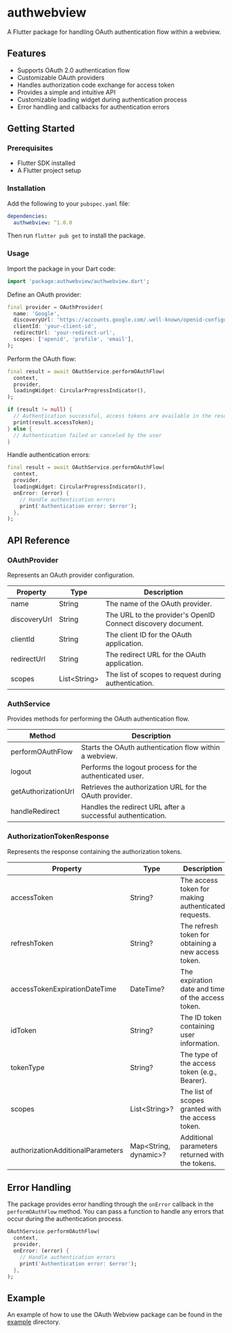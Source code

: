 # authwebview

A Flutter package for handling OAuth authentication flow within a webview.

## Features

- Supports OAuth 2.0 authentication flow
- Customizable OAuth providers
- Handles authorization code exchange for access token
- Provides a simple and intuitive API
- Customizable loading widget during authentication process
- Error handling and callbacks for authentication errors

## Getting Started

### Prerequisites

- Flutter SDK installed
- A Flutter project setup

### Installation

Add the following to your `pubspec.yaml` file:

```yaml
dependencies:
  authwebview: ^1.0.0
```

Then run `flutter pub get` to install the package.

### Usage

Import the package in your Dart code:

```dart
import 'package:authwebview/authwebview.dart';
```

Define an OAuth provider:

```dart
final provider = OAuthProvider(
  name: 'Google',
  discoveryUrl: 'https://accounts.google.com/.well-known/openid-configuration',
  clientId: 'your-client-id',
  redirectUrl: 'your-redirect-url',
  scopes: ['openid', 'profile', 'email'],
);
```

Perform the OAuth flow:

```dart
final result = await OAuthService.performOAuthFlow(
  context,
  provider,
  loadingWidget: CircularProgressIndicator(),
);

if (result != null) {
  // Authentication successful, access tokens are available in the result
  print(result.accessToken);
} else {
  // Authentication failed or canceled by the user
}
```

Handle authentication errors:

```dart
final result = await OAuthService.performOAuthFlow(
  context,
  provider,
  loadingWidget: CircularProgressIndicator(),
  onError: (error) {
    // Handle authentication errors
    print('Authentication error: $error');
  },
);
```

## API Reference

### OAuthProvider

Represents an OAuth provider configuration.

| Property      | Type         | Description                                                 |
| ------------- | ------------ | ----------------------------------------------------------- |
| name          | String       | The name of the OAuth provider.                            |
| discoveryUrl  | String       | The URL to the provider's OpenID Connect discovery document.|
| clientId      | String       | The client ID for the OAuth application.                   |
| redirectUrl   | String       | The redirect URL for the OAuth application.                |
| scopes        | List&lt;String> | The list of scopes to request during authentication.       |

### AuthService

Provides methods for performing the OAuth authentication flow.

| Method            | Description                                                 |
| ----------------- | ----------------------------------------------------------- |
| performOAuthFlow  | Starts the OAuth authentication flow within a webview.      |
| logout            | Performs the logout process for the authenticated user.     |
| getAuthorizationUrl | Retrieves the authorization URL for the OAuth provider.   |
| handleRedirect    | Handles the redirect URL after a successful authentication. |

### AuthorizationTokenResponse

Represents the response containing the authorization tokens.

| Property                           | Type         | Description                                          |
| ---------------------------------- | ------------ | ---------------------------------------------------- |
| accessToken                        | String?      | The access token for making authenticated requests. |
| refreshToken                       | String?      | The refresh token for obtaining a new access token.  |
| accessTokenExpirationDateTime      | DateTime?    | The expiration date and time of the access token.   |
| idToken                            | String?      | The ID token containing user information.           |
| tokenType                          | String?      | The type of the access token (e.g., Bearer).        |
| scopes                             | List&lt;String>?| The list of scopes granted with the access token.   |
| authorizationAdditionalParameters  | Map<String, dynamic>? | Additional parameters returned with the tokens.   |

## Error Handling

The package provides error handling through the `onError` callback in the `performOAuthFlow` method. You can pass a function to handle any errors that occur during the authentication process.

```dart
OAuthService.performOAuthFlow(
  context,
  provider,
  onError: (error) {
    // Handle authentication errors
    print('Authentication error: $error');
  },
);
```

## Example

An example of how to use the OAuth Webview package can be found in the [example](example) directory.
